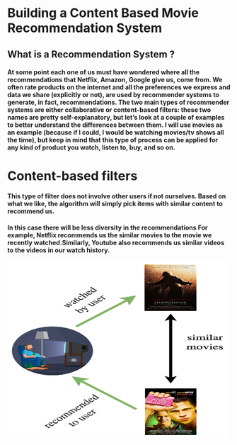 # Building a Content Based Movie Recommendation System

<h2>What is a Recommendation System ? </h2>
<h4>At some point each one of us must have wondered where all the recommendations that Netflix, Amazon, Google give us, come from. We often rate products on the internet and all the preferences we express and data we share (explicitly or not), are used by recommender systems to generate, in fact, recommendations. The two main types of recommender systems are either collaborative or content-based filters: these two names are pretty self-explanatory, but let’s look at a couple of examples to better understand the differences between them. I will use movies as an example (because if I could, I would be watching movies/tv shows all the time), but keep in mind that this type of process can be applied for any kind of product you watch, listen to, buy, and so on. </h4>

# Content-based filters
<h4>This type of filter does not involve other users if not ourselves. Based on what we like, the algorithm will simply pick items with similar content to recommend us.</h4>
<h4>In this case there will be less diversity in the recommendations For example, Netflix recommends us the similar movies to the movie we recently watched.Similarly, Youtube also recommends us similar videos to the videos in our watch history.</h4>

<img src="/static/img/banner/FlowDig.png" alt="" width="500" height="400">
